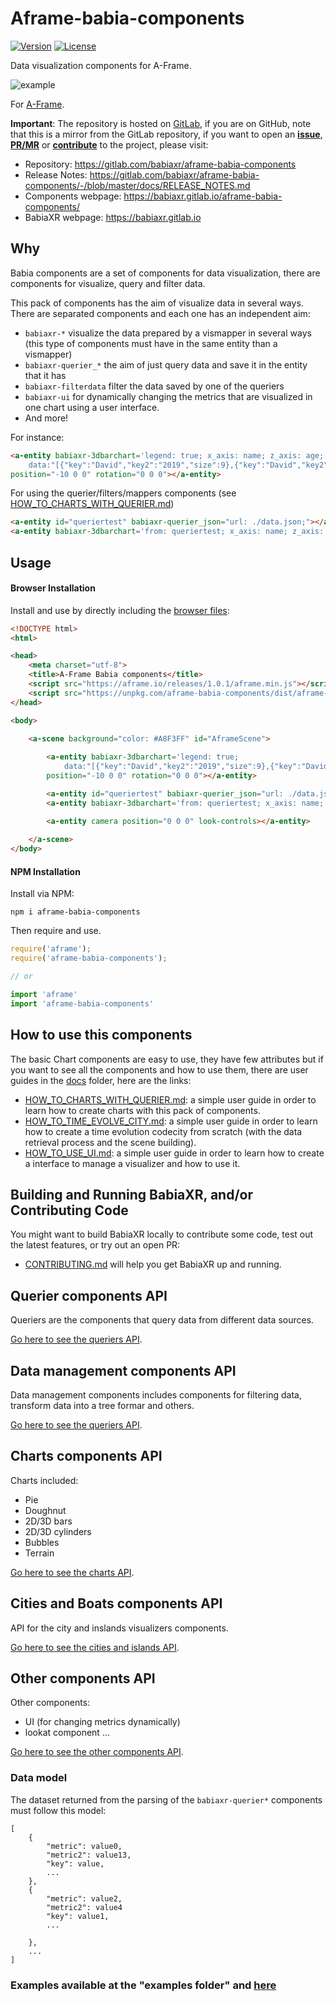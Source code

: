 # Aframe-babia-components

[![Version](http://img.shields.io/npm/v/aframe-babia-components.svg?style=flat-square)](https://npmjs.org/package/aframe-babia-components)
[![License](http://img.shields.io/npm/l/aframe-babia-components.svg?style=flat-square)](https://npmjs.org/package/aframe-babia-components)

Data visualization components for A-Frame.

![example](https://i.imgur.com/CedRQs6.png)

For [A-Frame](https://aframe.io).

**Important**: The repository is hosted on [GitLab](https://gitlab.com/babiaxr/aframe-babia-components), if you are on GitHub, note that this is a mirror from the GitLab repository, if you want to open an [**issue**](https://gitlab.com/babiaxr/aframe-babia-components/-/issues), [**PR/MR**](https://gitlab.com/babiaxr/aframe-babia-components/-/merge_requests) or [**contribute**](https://gitlab.com/babiaxr/aframe-babia-components/-/blob/master/docs/CONTRIBUTING.md) to the project, please visit:
- Repository: https://gitlab.com/babiaxr/aframe-babia-components
- Release Notes: https://gitlab.com/babiaxr/aframe-babia-components/-/blob/master/docs/RELEASE_NOTES.md
- Components webpage: https://babiaxr.gitlab.io/aframe-babia-components/
- BabiaXR webpage: https://babiaxr.gitlab.io

## Why

Babia components are a set of components for data visualization, there are components for visualize, query and filter data.

This pack of components has the aim of visualize data in several ways. There are separated components and each one has an independent aim:

- `babiaxr-*` visualize the data prepared by a vismapper in several ways (this type of components must have in the same entity than a vismapper)
- `babiaxr-querier_*` the aim of just query data and save it in the entity that it has
- `babiaxr-filterdata` filter the data saved by one of the queriers
- `babiaxr-ui` for dynamically changing the metrics that are visualized in one chart using a user interface.
- And more!

For instance:

```html
<a-entity babiaxr-3dbarchart='legend: true; x_axis: name; z_axis: age; height: size;
    data:"[{"key":"David","key2":"2019","size":9},{"key":"David","key2":"2018","size":8},{"key":"David","key2":"2017","size":7},{"key":"David","key2":"2016","size":6},{"key":"David","key2":"2015","size":5},{"key":"Pete","key2":"2011","size":8},{"key":"Pete","key2":"2014","size":7},{"key":"Josh","key2":"2016","size":6},{"key":"Josh","key2":"2015","size":5},{"key":"Jesus","key2":"2016","size":9},{"key":"Jesus","key2":"2011","size":8},{"key":"Jesus","key2":"2014","size":7},{"key":"Jesus","key2":"2016","size":6},{"key":"Jesus","key2":"2015","size":5},{"key":"Jesus","key2":"2016","size":9},{"key":"Steve","key2":"2016","size":9},{"key":"Steve","key2":"2017","size":8},{"key":"Steve","key2":"2014","size":7},{"key":"Steve","key2":"2013","size":6},{"key":"Moreno","key2":"2015","size":5},{"key":"Jesus","key2":"2019","size":10},{"key":"Pete","key2":"2019","size":10}]"' 
position="-10 0 0" rotation="0 0 0"></a-entity>

```

For using the querier/filters/mappers components (see [HOW_TO_CHARTS_WITH_QUERIER.md](./docs/tutorials/HOW_TO_CHARTS.md))

```html
<a-entity id="queriertest" babiaxr-querier_json="url: ./data.json;"></a-entity>
<a-entity babiaxr-3dbarchart='from: queriertest; x_axis: name; z_axis: age; height: size; legend: true' position="-10 0 0" rotation="0 0 0"></a-entity>
```




## Usage

#### Browser Installation

Install and use by directly including the [browser files](dist):

```html
<!DOCTYPE html>
<html>

<head>
    <meta charset="utf-8">
    <title>A-Frame Babia components</title>
    <script src="https://aframe.io/releases/1.0.1/aframe.min.js"></script>
    <script src="https://unpkg.com/aframe-babia-components/dist/aframe-babia-components.min.js"></script>
</head>

<body>

    <a-scene background="color: #A8F3FF" id="AframeScene">
        
        <a-entity babiaxr-3dbarchart='legend: true; 
            data:"[{"key":"David","key2":"2019","size":9},{"key":"David","key2":"2018","size":8},{"key":"David","key2":"2017","size":7},{"key":"David","key2":"2016","size":6},{"key":"David","key2":"2015","size":5},{"key":"Pete","key2":"2011","size":8},{"key":"Pete","key2":"2014","size":7},{"key":"Josh","key2":"2016","size":6},{"key":"Josh","key2":"2015","size":5},{"key":"Jesus","key2":"2016","size":9},{"key":"Jesus","key2":"2011","size":8},{"key":"Jesus","key2":"2014","size":7},{"key":"Jesus","key2":"2016","size":6},{"key":"Jesus","key2":"2015","size":5},{"key":"Jesus","key2":"2016","size":9},{"key":"Steve","key2":"2016","size":9},{"key":"Steve","key2":"2017","size":8},{"key":"Steve","key2":"2014","size":7},{"key":"Steve","key2":"2013","size":6},{"key":"Moreno","key2":"2015","size":5},{"key":"Jesus","key2":"2019","size":10},{"key":"Pete","key2":"2019","size":10}]"' 
        position="-10 0 0" rotation="0 0 0"></a-entity>

        <a-entity id="queriertest" babiaxr-querier_json="url: ./data.json;"></a-entity>
        <a-entity babiaxr-3dbarchart='from: queriertest; x_axis: name; z_axis: age; height: size; radius: size; legend: true' position="-10 0 0" rotation="0 0 0"></a-entity>

        <a-entity camera position="0 0 0" look-controls></a-entity>
        
    </a-scene>
</body>
```

#### NPM Installation

Install via NPM:

```
npm i aframe-babia-components
```

Then require and use.
```js
require('aframe');
require('aframe-babia-components');

// or

import 'aframe'
import 'aframe-babia-components'
```

## How to use this components

The basic Chart components are easy to use, they have few attributes but if you want to see all the components and how to use them, there are user guides in the [docs](https://github.com/dlumbrer/aframe-babia-components/tree/master/docs) folder, here are the links:

- [HOW_TO_CHARTS_WITH_QUERIER.md](./docs/tutorials/HOW_TO_CHARTS.md): a simple user guide in order to learn how to create charts with this pack of components.
- [HOW_TO_TIME_EVOLVE_CITY.md](./docs/tutorials/HOW_TO_TIME_EVOLVE_CITY.md): a simple user guide in order to learn how to create a time evolution codecity from scratch (with the data retrieval process and the scene building).
- [HOW_TO_USE_UI.md](./docs/tutorials/HOW_TO_USE_UI.md): a simple user guide in order to learn how to create a interface to manage a visualizer and how to use it.


## Building and Running BabiaXR, and/or Contributing Code

You might want to build BabiaXR locally to contribute some code, test out the latest features, or try out an open PR:

- [CONTRIBUTING.md](./docs/CONTRIBUTING.md) will help you get BabiaXR up and running.


## Querier components API

Queriers are the components that query data from different data sources.

[Go here to see the queriers API](./docs/APIs/QUERIERS.md).

## Data management components API

Data management components includes components for filtering data, transform data into a tree formar and others.

[Go here to see the queriers API](./docs/APIs/DATAMANAGEMENT.md).

## Charts components API

Charts included:
- Pie
- Doughnut
- 2D/3D bars
- 2D/3D cylinders
- Bubbles
- Terrain

[Go here to see the charts API](./docs/APIs/CHARTS.md).

## Cities and Boats components API

API for the city and inslands visualizers components.

[Go here to see the cities and islands API](./docs/APIs/CITIES.md).

## Other components API

Other components:
- UI (for changing metrics dynamically)
- lookat component
...

[Go here to see the other components API](./docs/APIs/OTHERS.md).


### Data model

The dataset returned from the parsing of the `babiaxr-querier*` components must follow this model:

```
[
    {
        "metric": value0,
        "metric2": value13,
        "key": value,
        ...
    },
    {
        "metric": value2,
        "metric2": value4
        "key": value1,
        ...

    },
    ...
]

```

### Examples available at the "examples folder" and [here](https://babiaxr.gitlab.io/aframe-babia-components/)